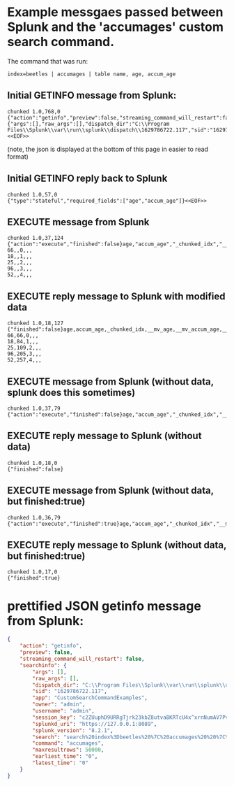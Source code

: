 # Example messgaes passed between Splunk and the 'accumages' custom search command.

The command that was run:
```
index=beetles | accumages | table name, age, accum_age
```


## Initial GETINFO message from Splunk:
```
chunked 1.0,768,0
{"action":"getinfo","preview":false,"streaming_command_will_restart":false,"searchinfo":{"args":[],"raw_args":[],"dispatch_dir":"C:\\Program Files\\Splunk\\var\\run\\splunk\\dispatch\\1629786722.117","sid":"1629786722.117","app":"CustomSearchCommandExamples","owner":"admin","username":"admin","session_key":"c2ZUuphD9URRgTjrk23kbZ8utvaBKRTcU4x^xrnNumAV7PvEx9PWMZ3FYKh8DyxHyfyGDJmzmxwqb0WPkmX_NHJvne0g5VS_dD0UKlsiXVRnAhcASOfy","splunkd_uri":"https://127.0.0.1:8089","splunk_version":"8.2.1","search":"search%20index%3Dbeetles%20%7C%20accumages%20%20%7C%20table%20name%2C%20age%2C%20accum_age%20%7C%20head%20100%20%7C%20export%20add_timestamp%3Df%20add_offset%3Dt%20segmentation%3Draw","command":"accumages","maxresultrows":50000,"earliest_time":"0","latest_time":"0"}}<<EOF>>
```
(note, the json is displayed at the bottom of this page in easier to read format)


## Initial GETINFO reply back to Splunk
```
chunked 1.0,57,0
{"type":"stateful","required_fields":["age","accum_age"]}<<EOF>>
```

## EXECUTE message from Splunk
```
chunked 1.0,37,124
{"action":"execute","finished":false}age,"accum_age","_chunked_idx","__mv_age","__mv_accum_age","__mv__chunked_idx"
66,,0,,,
18,,1,,,
25,,2,,,
96,,3,,,
52,,4,,,
```



## EXECUTE reply message to Splunk with modified data
```
chunked 1.0,18,127
{"finished":false}age,accum_age,_chunked_idx,__mv_age,__mv_accum_age,__mv__chunked_idx
66,66,0,,,
18,84,1,,,
25,109,2,,,
96,205,3,,,
52,257,4,,,
```


## EXECUTE message from Splunk (without data, splunk does this sometimes)
```
chunked 1.0,37,79
{"action":"execute","finished":false}age,"accum_age","_chunked_idx","__mv_age","__mv_accum_age","__mv__chunked_idx"
```


## EXECUTE reply message to Splunk  (without data)
```
chunked 1.0,18,0
{"finished":false}
```

## EXECUTE message from Splunk (without data, but finished:true)
```
chunked 1.0,36,79
{"action":"execute","finished":true}age,"accum_age","_chunked_idx","__mv_age","__mv_accum_age","__mv__chunked_idx"
```


## EXECUTE reply message to Splunk  (without data, but finished:true)
```
chunked 1.0,17,0
{"finished":true}
```


# prettified JSON getinfo message from Splunk:
```json
{
    "action": "getinfo",
    "preview": false,
    "streaming_command_will_restart": false,
    "searchinfo": {
        "args": [],
        "raw_args": [],
        "dispatch_dir": "C:\\Program Files\\Splunk\\var\\run\\splunk\\dispatch\\1629786722.117",
        "sid": "1629786722.117",
        "app": "CustomSearchCommandExamples",
        "owner": "admin",
        "username": "admin",
        "session_key": "c2ZUuphD9URRgTjrk23kbZ8utvaBKRTcU4x^xrnNumAV7PvEx9PWMZ3FYKh8DyxHyfyGDJmzmxwqb0WPkmX_NHJvne0g5VS_dD0UKlsiXVRnAhcASOfy",
        "splunkd_uri": "https://127.0.0.1:8089",
        "splunk_version": "8.2.1",
        "search": "search%20index%3Dbeetles%20%7C%20accumages%20%20%7C%20table%20name%2C%20age%2C%20accum_age%20%7C%20head%20100%20%7C%20export%20add_timestamp%3Df%20add_offset%3Dt%20segmentation%3Draw",
        "command": "accumages",
        "maxresultrows": 50000,
        "earliest_time": "0",
        "latest_time": "0"
    }
}
```